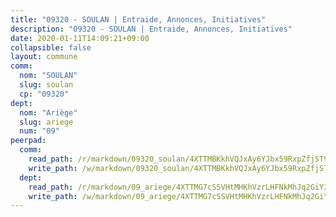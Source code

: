 ```yaml
---
title: "09320 - SOULAN | Entraide, Annonces, Initiatives"
description: "09320 - SOULAN | Entraide, Annonces, Initiatives"
date: 2020-01-11T14:09:21+09:00
collapsible: false
layout: commune
comm:
  nom: "SOULAN"
  slug: soulan
  cp: "09320"
dept:
  nom: "Ariège"
  slug: ariege
  num: "09"
peerpad:
  comm:
    read_path: /r/markdown/09320_soulan/4XTTMBKkhVQJxAy6YJbx59RxpZfjST9Z6swbbddzM4eEQ7BQi
    write_path: /w/markdown/09320_soulan/4XTTMBKkhVQJxAy6YJbx59RxpZfjST9Z6swbbddzM4eEQ7BQi-K3TgUk9PYmL4CsNBi2XzFmsgCyoHuEvJNAAsCCFVhkeJo6rg324ZQZvgyjNgjmYh7W343qmYJJ15aF9xrJFzNAAHYySZ6occ6k93ZscyVf3yVAHozsu5nSP4mBM5915cz27nWKan
  dept:
    read_path: /r/markdown/09_ariege/4XTTMG7cSSVHtMHKhVzrLHFNkMhJq2GiY37tW1RLaySvmC5m7
    write_path: /w/markdown/09_ariege/4XTTMG7cSSVHtMHKhVzrLHFNkMhJq2GiY37tW1RLaySvmC5m7-K3TgTss1C8HjViVkpwivQX7MahnqC11ekSJQuYEnrMDTmDE1FfJsoB9BatqQw5xZL2YVE8soFWdt5YbjPCiw8Nef7nnDAgssxyMxh5u11RAcuqPo3TLSQutK9TFNiNP3xhEoTkkD
---
```


